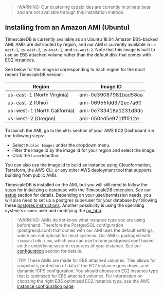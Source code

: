 >:WARNING: Our clustering capabilities are currently in private beta and
are not available through this installation method.

## Installing from an Amazon AMI (Ubuntu) [](installation-ubuntu-ami)

TimescaleDB is currently available as an Ubuntu 18.04 Amazon EBS-backed AMI. AMIs are
distributed by region, and our AMI is currently available in `us-east-1`, `us-east-2`,
`us-west-1`, and `us-west-2`. Note that this image is built to use an EBS attached volume
rather than the default disk that comes with EC2 instances.

See below for the image id corresponding to each region for the most recent TimescaleDB version:

Region | Image ID
--- | ---
us-east-1 (North Virginia) | ami-0e39087981bad58ea
us-east-2 (Ohio) | ami-06955fdd372ec7a60
us-west-1 (North California) | ami-0e733418a1231d3dc
us-west-2 (Oregon) | ami-050ed5e971fff512e


To launch the AMI, go to the `AMIs` section of your AWS EC2 Dashboard run the following steps:

* Select `Public Images` under the dropdown menu.
* Filter the image id by the image id for your region and select the image.
* Click the `Launch` button.

You can also use the image id to build an instance using Cloudformation, Terraform,
the AWS CLI, or any other AWS deployment tool that supports building from public AMIs.

TimescaleDB is installed on the AMI, but you will still need to follow the steps for
initializing a database with the TimescaleDB extension. See our [setup] section for details.
Depending on your user/permission needs, you will also need to set up a postgres superuser for your
database by following these [postgres instructions]. Another possibility is using the operating system's
`ubuntu` user and modifying the [pg_hba].

>:WARNING: AMIs do not know what instance type you are using beforehand. Therefore
the PostgreSQL configuration (postgresql.conf) that comes with our AMI uses the default
settings, which are not optimal for most systems. Our AMI is packaged with `timescaledb-tune`,
which you can use to tune postgresql.conf based on the underlying system resources of your instance.
See our [configuration] section for details.

>:TIP: These AMIs are made for EBS attached volumes. This allows for snapshots, protection of
data if the EC2 instance goes down, and dynamic IOPS configuration. You should choose an
EC2 instance type that is optimized for EBS attached volumes. For information on choosing the right
EBS optimized EC2 instance type, see the AWS [instance configuration page].

[configuration]: /getting-started/configuring
[setup]: /getting-started/setup
[postgres instructions]: http://suite.opengeo.org/docs/latest/dataadmin/pgGettingStarted/firstconnect.html
[pg_hba]: https://www.postgresql.org/docs/current/static/auth-pg-hba-conf.html
[instance configuration page]: https://docs.aws.amazon.com/AWSEC2/latest/UserGuide/ebs-ec2-config.html
